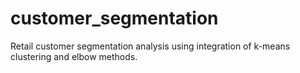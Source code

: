 # customer_segmentation
Retail customer segmentation analysis using integration of k-means clustering and elbow methods.
